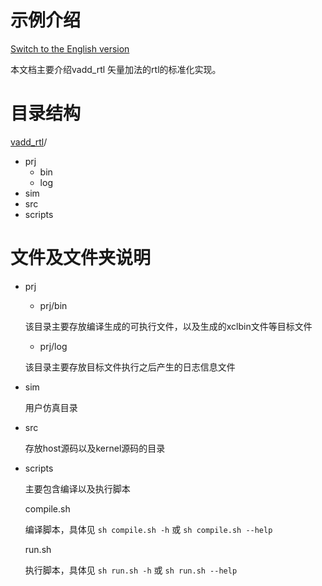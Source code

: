 # 示例介绍

[Switch to the English version](./README.md)


本文档主要介绍vadd_rtl 矢量加法的rtl的标准化实现。

# 目录结构
[vadd_rtl](#vadd_rtl_dir)/
​	
- prj
  - bin
  - log
- sim
- src
- scripts

# 文件及文件夹说明
* prj

  - prj/bin

  该目录主要存放编译生成的可执行文件，以及生成的xclbin文件等目标文件

  - prj/log

  该目录主要存放目标文件执行之后产生的日志信息文件
- sim

  用户仿真目录

- src

  存放host源码以及kernel源码的目录


- scripts

  主要包含编译以及执行脚本

  compile.sh

  编译脚本，具体见 `sh compile.sh -h` 或 `sh compile.sh --help`

  run.sh

  执行脚本，具体见 `sh run.sh -h` 或 `sh run.sh --help`


